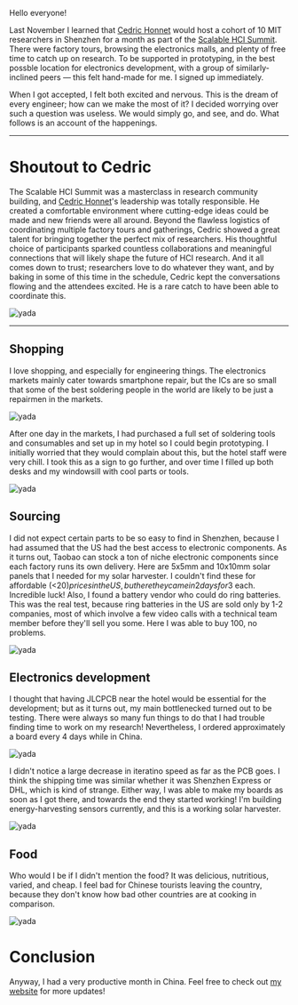 Hello everyone! 

Last November I learned that [Cedric Honnet](https://honnet.eu/) would host a cohort of 10 MIT researchers in Shenzhen for a month as part of the [Scalable HCI Summit](https://scalablehci.com/2025/program/). There were factory tours, browsing the electronics malls, and plenty of free time to catch up on research. To be supported in prototyping, in the best possble location for electronics development, with a group of similarly-inclined peers — this felt hand-made for me. I signed up immediately. 

When I got accepted, I felt both excited and nervous. This is the dream of every engineer; how can we make the most of it? I decided worrying over such a question was useless. We would simply go, and see, and do. What follows is an account of the happenings.


<hr>

# Shoutout to Cedric
The Scalable HCI Summit was a masterclass in research community building, and [Cedric Honnet](http://honnet.eu/)'s leadership was totally responsible. He created a comfortable environment where cutting-edge ideas could be made and new friends were all around. Beyond the flawless logistics of coordinating multiple factory tours and gatherings, Cedric showed a great talent for bringing together the perfect mix of researchers. His thoughtful choice of participants sparked countless collaborations and meaningful connections that will likely shape the future of HCI research. And it all comes down to trust; researchers love to do whatever they want, and by baking in some of this time in the schedule, Cedric kept the conversations flowing and the attendees excited. He is a rare catch to have been able to coordinate this. 

![yada](cedric.jpeg)

<hr>

## Shopping
I love shopping, and especially for engineering things. The electronics markets mainly cater towards smartphone repair, but the ICs are so small that some of the best soldering people in the world are likely to be just a repairmen in the markets.

![yada](day1mall.png)


After one day in the markets, I had purchased a full set of soldering tools and consumables and set up in my hotel so I could begin prototyping. I initially worried that they would complain about this, but the hotel staff were very chill. I took this as a sign to go further, and over time I filled up both desks and my windowsill with cool parts or tools. 


![yada](day30mall.png)


## Sourcing
I did not expect certain parts to be so easy to find in Shenzhen, because I had assumed that the US had the best access to electronic components. As it turns out, Taobao can stock a ton of niche electronic components since each factory runs its own delivery. Here are 5x5mm and 10x10mm solar panels that I needed for my solar harvester. I couldn't find these for affordable (<20$) prices in the US, but here they came in 2 days for 3$ each. Incredible luck! Also, I found a battery vendor who could do ring batteries. This was the real test, because ring batteries in the US are sold only by 1-2 companies, most of which involve a few video calls with a technical team member before they'll sell you some. Here I was able to buy 100, no problems.

![yada](hardtosource.png)

## Electronics development
I thought that having JLCPCB near the hotel would be essential for the development; but as it turns out, my main bottlenecked turned out to be testing. There were always so many fun things to do that I had trouble finding time to work on my research! Nevertheless, I ordered approximately a board every 4 days while in China. 

![yada](jlcorders.jpg)

I didn't notice a large decrease in iteratino speed as far as the PCB goes. I think the shipping time was similar whether it was Shenzhen Express or DHL, which is kind of strange. Either way, I was able to make my boards as soon as I got there, and towards the end they started working! I'm building energy-harvesting sensors currently, and this is a working solar harvester.

![yada](workingsolar.jpg)


## Food
Who would I be if I didn't mention the food? It was delicious, nutritious, varied, and cheap. I feel bad for Chinese tourists leaving the country, because they don't know how bad other countries are at cooking in comparison. 

![yada](foodpost.png)


# Conclusion
Anyway, I had a very productive month in China. Feel free to check out [my website](andykong.org) for more updates!

